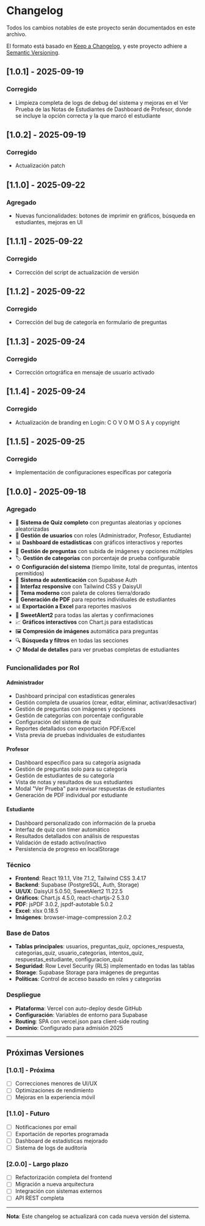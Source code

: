 # Changelog

Todos los cambios notables de este proyecto serán documentados en este archivo.

El formato está basado en [Keep a Changelog](https://keepachangelog.com/es-ES/1.0.0/),
y este proyecto adhiere a [Semantic Versioning](https://semver.org/lang/es/).

## [1.0.1] - 2025-09-19

### Corregido
- Limpieza completa de logs de debug del sistema y mejoras en el Ver Prueba de las Notas de Estudiantes de Dashboard de Profesor, donde se incluye la opción correcta y la que marcó el estudiante

## [1.0.2] - 2025-09-19

### Corregido
- Actualización patch

## [1.1.0] - 2025-09-22

### Agregado
- Nuevas funcionalidades: botones de imprimir en gráficos, búsqueda en estudiantes, mejoras en UI

## [1.1.1] - 2025-09-22

### Corregido
- Corrección del script de actualización de versión

## [1.1.2] - 2025-09-22

### Corregido
- Corrección del bug de categoría en formulario de preguntas

## [1.1.3] - 2025-09-24

### Corregido
- Corrección ortográfica en mensaje de usuario activado

## [1.1.4] - 2025-09-24

### Corregido
- Actualización de branding en Login: C O V O M O S A y copyright

## [1.1.5] - 2025-09-25

### Corregido
- Implementación de configuraciones específicas por categoría

## [1.0.0] - 2025-09-18

### Agregado
- 🎯 **Sistema de Quiz completo** con preguntas aleatorias y opciones aleatorizadas
- 👥 **Gestión de usuarios** con roles (Administrador, Profesor, Estudiante)
- 📊 **Dashboard de estadísticas** con gráficos interactivos y reportes
- 📝 **Gestión de preguntas** con subida de imágenes y opciones múltiples
- 🏷️ **Gestión de categorías** con porcentaje de prueba configurable
- ⚙️ **Configuración del sistema** (tiempo límite, total de preguntas, intentos permitidos)
- 🔐 **Sistema de autenticación** con Supabase Auth
- 📱 **Interfaz responsive** con Tailwind CSS y DaisyUI
- 🎨 **Tema moderno** con paleta de colores tierra/dorado
- 📄 **Generación de PDF** para reportes individuales de estudiantes
- 📊 **Exportación a Excel** para reportes masivos
- 🔄 **SweetAlert2** para todas las alertas y confirmaciones
- 📈 **Gráficos interactivos** con Chart.js para estadísticas
- 🖼️ **Compresión de imágenes** automática para preguntas
- 🔍 **Búsqueda y filtros** en todas las secciones
- 📋 **Modal de detalles** para ver pruebas completas de estudiantes

### Funcionalidades por Rol

#### Administrador
- Dashboard principal con estadísticas generales
- Gestión completa de usuarios (crear, editar, eliminar, activar/desactivar)
- Gestión de preguntas con imágenes y opciones
- Gestión de categorías con porcentaje configurable
- Configuración del sistema de quiz
- Reportes detallados con exportación PDF/Excel
- Vista previa de pruebas individuales de estudiantes

#### Profesor
- Dashboard específico para su categoría asignada
- Gestión de preguntas solo para su categoría
- Gestión de estudiantes de su categoría
- Vista de notas y resultados de sus estudiantes
- Modal "Ver Prueba" para revisar respuestas de estudiantes
- Generación de PDF individual por estudiante

#### Estudiante
- Dashboard personalizado con información de la prueba
- Interfaz de quiz con timer automático
- Resultados detallados con análisis de respuestas
- Validación de estado activo/inactivo
- Persistencia de progreso en localStorage

### Técnico
- **Frontend**: React 19.1.1, Vite 7.1.2, Tailwind CSS 3.4.17
- **Backend**: Supabase (PostgreSQL, Auth, Storage)
- **UI/UX**: DaisyUI 5.0.50, SweetAlert2 11.22.5
- **Gráficos**: Chart.js 4.5.0, react-chartjs-2 5.3.0
- **PDF**: jsPDF 3.0.2, jspdf-autotable 5.0.2
- **Excel**: xlsx 0.18.5
- **Imágenes**: browser-image-compression 2.0.2

### Base de Datos
- **Tablas principales**: usuarios, preguntas_quiz, opciones_respuesta, categorias_quiz, usuario_categorias, intentos_quiz, respuestas_estudiante, configuracion_quiz
- **Seguridad**: Row Level Security (RLS) implementado en todas las tablas
- **Storage**: Supabase Storage para imágenes de preguntas
- **Políticas**: Control de acceso basado en roles y categorías

### Despliegue
- **Plataforma**: Vercel con auto-deploy desde GitHub
- **Configuración**: Variables de entorno para Supabase
- **Routing**: SPA con vercel.json para client-side routing
- **Dominio**: Configurado para admisión 2025

---

## Próximas Versiones

### [1.0.1] - Próxima
- [ ] Correcciones menores de UI/UX
- [ ] Optimizaciones de rendimiento
- [ ] Mejoras en la experiencia móvil

### [1.1.0] - Futuro
- [ ] Notificaciones por email
- [ ] Exportación de reportes programada
- [ ] Dashboard de estadísticas mejorado
- [ ] Sistema de logs de auditoría

### [2.0.0] - Largo plazo
- [ ] Refactorización completa del frontend
- [ ] Migración a nueva arquitectura
- [ ] Integración con sistemas externos
- [ ] API REST completa

---

**Nota**: Este changelog se actualizará con cada nueva versión del sistema.
